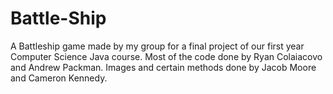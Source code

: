 # Battle-Ship
A Battleship game made by my group for a final project of our first year Computer Science Java course.
Most of the code done by Ryan Colaiacovo and Andrew Packman.
Images and certain methods done by Jacob Moore and Cameron Kennedy.
